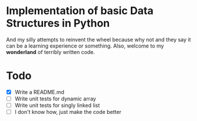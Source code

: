 # Implementation of basic Data Structures in Python

And my silly attempts to reinvent the wheel because why not and they say it can be a learning experience or something.
Also, welcome to my **wonderland** of terribly written code.

# Todo

- [x] Write a README.md
- [ ] Write unit tests for dynamic array
- [ ] Write unit tests for singly linked list
- [ ] I don't know how, just make the code better
